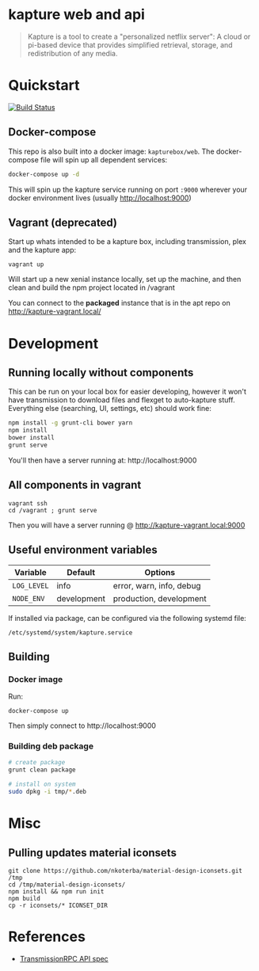 # kapture web and api

> Kapture is a tool to create a "personalized netflix server":  A cloud or pi-based device that provides simplified retrieval, storage, and redistribution of any media.


# Quickstart

[![Build Status](https://travis-ci.org/kapturebox/web.svg?branch=master)](https://travis-ci.org/kapturebox/web)


## Docker-compose

This repo is also built into a docker image: `kapturebox/web`.  The docker-compose file will spin up all dependent services:

```bash
docker-compose up -d
```

This will spin up the kapture service running on port `:9000` wherever your docker environment lives (usually [http://localhost:9000](http://localhost:9000))


## Vagrant (deprecated)

Start up whats intended to be a kapture box, including transmission, plex and the kapture app:

```
vagrant up
```

Will start up a new xenial instance locally, set up the machine, and then clean and build the npm project located in /vagrant

You can connect to the **packaged** instance that is in the apt repo on http://kapture-vagrant.local/



# Development

## Running locally without components

This can be run on your local box for easier developing, however it won't have transmission to download files and flexget to auto-kapture stuff.  Everything else (searching, UI, settings, etc) should work fine:

```bash
npm install -g grunt-cli bower yarn
npm install
bower install
grunt serve
```

You'll then have a server running at: http://localhost:9000

## All components in vagrant

```
vagrant ssh
cd /vagrant ; grunt serve
```

Then you will have a server running @ http://kapture-vagrant.local:9000

## Useful environment variables

| Variable        | Default      | Options |
| --------------- | ------------ | ------- |
| ```LOG_LEVEL``` | info         | error, warn, info, debug |
| ```NODE_ENV```  | development  | production, development |

If installed via package, can be configured via the following systemd file:

    /etc/systemd/system/kapture.service





## Building

### Docker image

Run:

```
docker-compose up
```

Then simply connect to http://localhost:9000


### Building deb package

```bash
# create package
grunt clean package

# install on system
sudo dpkg -i tmp/*.deb
```







# Misc

## Pulling updates material iconsets

```
git clone https://github.com/nkoterba/material-design-iconsets.git /tmp
cd /tmp/material-design-iconsets/
npm install && npm run init
npm build
cp -r iconsets/* ICONSET_DIR
```

# References

- [TransmissionRPC API spec](https://trac.transmissionbt.com/browser/trunk/extras/rpc-spec.txt)
